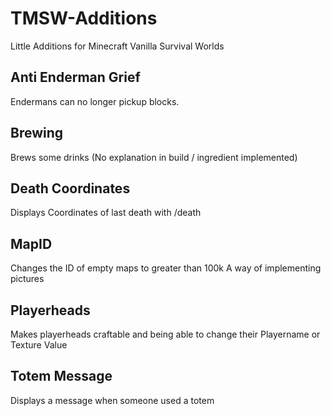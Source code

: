 # TMSW-Additions
Little Additions for Minecraft Vanilla Survival Worlds

## Anti Enderman Grief
Endermans can no longer pickup blocks.
## Brewing
Brews some drinks (No explanation in build / ingredient implemented)
## Death Coordinates
Displays Coordinates of last death with /death
## MapID
Changes the ID of empty maps to greater than 100k
A way of implementing pictures
## Playerheads
Makes playerheads craftable and being able to change their Playername or Texture Value
## Totem Message
Displays a message when someone used a totem
